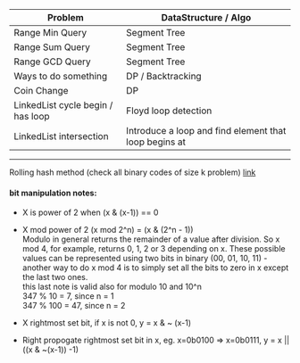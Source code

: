 | Problem                           | DataStructure / Algo                                  |
| --------------------------------- | ----------------------------------------------------- |
| Range Min Query                   | Segment Tree                                          |
| Range Sum Query                   | Segment Tree                                          |
| Range GCD Query                   | Segment Tree                                          |
| Ways to do something              | DP / Backtracking                                     |
| Coin Change                       | DP                                                    |
| LinkedList cycle begin / has loop | Floyd loop detection                                  |
| LinkedList intersection           | Introduce a loop and find element that loop begins at |

---

Rolling hash method (check all binary codes of size k problem)
[link](https://leetcode.com/problems/check-if-a-string-contains-all-binary-codes-of-size-k/discuss/2092553/Explaining-the-Rolling-Hash-Method-or-Guide)

#### bit manipulation notes:

- X is power of 2 when (x & (x-1)) == 0
- X mod power of 2 (x mod 2^n) = (x & (2^n - 1)) <br>
  Modulo in general returns the remainder of a value after division. So x mod 4, for example, returns 0, 1, 2 or 3 depending on x. These possible values can be represented using two bits in binary (00, 01, 10, 11) - another way to do x mod 4 is to simply set all the bits to zero in x except the last two ones.<br>
  this last note is valid also for modulo 10 and 10^n <br>
  347 % 10 = 7, since n = 1 <br>
  347 % 100 = 47, since n = 2

- X rightmost set bit, if x is not 0, y = x & ~ (x-1)
- Right propogate rightmost set bit in x, eg. x=0b0100 => x=0b0111, y = x || ((x & ~(x-1)) -1)
